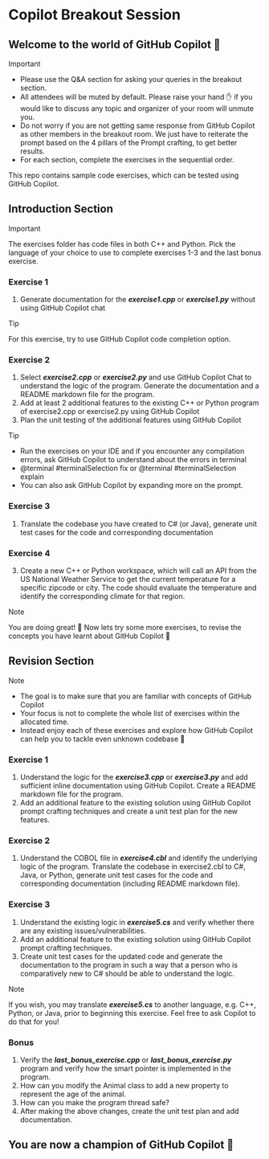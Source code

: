 # Copilot Breakout Session

## Welcome to the world of GitHub Copilot 🙂

> [!Important]
> - Please use the Q&A section for asking your queries in the breakout section.
> - All attendees will be muted by default. Please raise your hand ✋ if you would like to discuss any topic and organizer of your room will unmute you.
> - Do not worry if you are not getting same response from GitHub Copilot as other members in the breakout room. We just have to reiterate the prompt based on the 4 pillars of the Prompt crafting, to get better results.
> - For each section, complete the exercises in the sequential order.

This repo contains sample code exercises, which can be tested using GitHub Copilot.

## Introduction Section

> [!Important]
> The exercises folder has code files in both C++ and Python. Pick the language of your choice to use to complete exercises 1-3 and the last bonus exercise.

### Exercise 1
1. Generate documentation for the ***exercise1.cpp*** or ***exercise1.py*** without using GitHub Copilot chat

> [!Tip]
> For this exercise, try to use GitHub Copilot code completion option.

### Exercise 2
1. Select ***exercise2.cpp*** or ***exercise2.py*** and use GitHub Copilot Chat to understand the logic of the program. Generate the documentation and a README markdown file for the program.
2. Add at least 2 additional features to the existing C++ or Python program of exercise2.cpp or exercise2.py using GitHub Copilot
3. Plan the unit testing of the additional features using GitHub Copilot
   
> [!Tip]
> - Run the exercises on your IDE and if you encounter any compilation errors, ask GitHub Copilot to understand about the errors in terminal
> - @terminal #terminalSelection fix or @terminal #terminalSelection explain 
> - You can also ask GitHub Copilot by expanding more on the prompt.

### Exercise 3

1. Translate the codebase you have created to C# (or Java), generate unit test cases for the code and corresponding documentation

### Exercise 4

3. Create a new C++ or Python workspace, which will call an API from the US National Weather Service to get the current temperature for a specific zipcode or city. The code should evaluate the temperature and identify the corresponding climate for that region.


> [!NOTE]  
> You are doing great! 🥳
> Now lets try some more exercises, to revise the concepts you have learnt about GitHub Copilot 🙂

## Revision Section

> [!NOTE]  
> - The goal is to make sure that you are familiar with concepts of GitHub Copilot
> - Your focus is not to complete the whole list of exercises within the allocated time.
> - Instead enjoy each of these exercises and explore how GitHub Copilot can help you to tackle even unknown codebase 🙂

### Exercise 1
1. Understand the logic for the ***exercise3.cpp*** or ***exercise3.py*** and add sufficient inline documentation using GitHub Copilot. Create a README markdown file for the program.
2. Add an additional feature to the existing solution using GitHub Copilot prompt crafting techniques and create a unit test plan for the new features. 

### Exercise 2
1. Understand the COBOL file in ***exercise4.cbl*** and identify the underlying logic of the program. Translate the codebase in exercise2.cbl to C#, Java, or Python, generate unit test cases for the code and corresponding documentation (including README markdown file).

### Exercise 3

1. Understand the existing logic in ***exercise5.cs*** and verify whether there are any existing issues/vulnerabilities. 
2. Add an additional feature to the existing solution using GitHub Copilot prompt crafting techniques.
3. Create unit test cases for the updated code and generate the documentation to the program in such a way that a person who is comparatively new to C# should be able to understand the logic.

> [!NOTE]
> If you wish, you may translate ***exercise5.cs*** to another language, e.g. C++, Python, or Java, prior to beginning this exercise. Feel free to ask Copilot to do that for you!

### Bonus

1. Verify the ***last_bonus_exercise.cpp*** or ***last_bonus_exercise.py*** program and verify how the smart pointer is implemented in the program.
2. How can you modify the Animal class to add a new property to represent the age of the animal.
3. How can you make the program thread safe?
4. After making the above changes, create the unit test plan and add documentation.

## You are now a champion of GitHub Copilot 🥳
